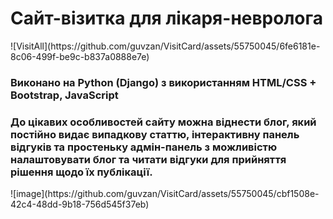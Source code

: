 <h1>Сайт-візитка для лікаря-невролога</h1>
![VisitAll](https://github.com/guvzan/VisitCard/assets/55750045/6fe6181e-8c06-499f-be9c-b837a0888e7e)
<h3>Виконано на Python (Django) з використанням HTML/CSS + Bootstrap, JavaScript</h3>
<h3>До цікавих особливостей сайту можна віднести блог, який постійно видає випадкову статтю, інтерактивну панель відгуків та простеньку адмін-панель з можливістю налаштовувати блог та читати відгуки для прийняття рішення щодо їх публікації.</h3>
![image](https://github.com/guvzan/VisitCard/assets/55750045/cbf1508e-42c4-48dd-9b18-756d545f37eb)
